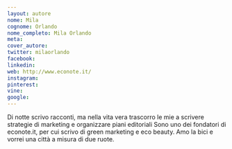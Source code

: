 ```yaml
---
layout: autore
nome: Mila
cognome: Orlando
nome_completo: Mila Orlando
meta:
cover_autore:
twitter: milaorlando
facebook:
linkedin:
web: http://www.econote.it/
instagram:
pinterest:
vine:
google:
---
```

Di notte scrivo racconti, ma nella vita vera trascorro le mie a scrivere strategie di marketing e organizzare piani editoriali 
Sono uno dei fondatori di econote.it, per cui scrivo di green marketing e eco beauty. Amo la bici e vorrei una città a misura di due ruote.

